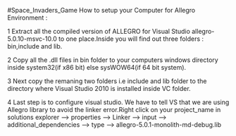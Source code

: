 #Space_Invaders_Game 
How to setup your Computer for Allegro Environment :


1 Extract all the compiled version of ALLEGRO for Visual Studio allegro-5.0.10-msvc-10.0 to one place.Inside you will find out three folders : bin,include and lib.

2 Copy all the .dll files in bin folder to your computers windows directory inside system32(if x86 bit) else sysWOW64(if 64 bit system).

3 Next copy the remaning two folders i.e include and lib folder to the directory where Visual Studio 2010 is installed inside VC folder.


4 Last step is to configure visual studio. We have to tell VS that we are using Allegro library to avoid the linker error.Right click on your project_name in solutions explorer  --> properties --> Linker --> input --> additional_dependencies --> type --> allegro-5.0.1-monolith-md-debug.lib

